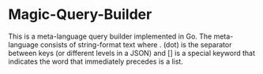 # Magic-Query-Builder
This is a meta-language query builder implemented in Go. The meta-language consists of string-format text where . (dot) is the separator between keys (or different levels in a JSON) and [] is a special keyword that indicates the word that immediately precedes is a list.
